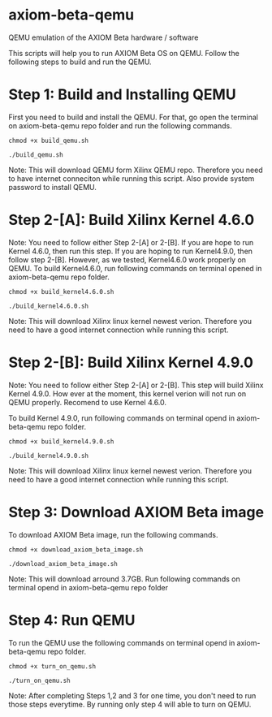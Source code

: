# axiom-beta-qemu
QEMU emulation of the AXIOM Beta hardware / software

This scripts will help you to run AXIOM Beta OS on QEMU.
Follow the following steps to build and run the QEMU.

# Step 1: Build and Installing QEMU 
First you need to build and install the QEMU. For that, go open the terminal on axiom-beta-qemu repo folder and run the following commands.

`chmod +x build_qemu.sh`

`./build_qemu.sh`

Note: This will download QEMU form Xilinx QEMU repo. Therefore you need to have internet conneciton while running this script. Also provide system password to install QEMU.

# Step 2-[A]: Build Xilinx Kernel 4.6.0
Note: You need to follow either Step 2-[A] or 2-[B].
If you are hope to run Kernel 4.6.0, then run this step. If you are hoping to run Kernel4.9.0, then follow step 2-[B]. However, as we tested, Kernel4.6.0 work properly on QEMU.
To build Kernel4.6.0, run following commands on terminal opened in axiom-beta-qemu repo folder.

`chmod +x build_kernel4.6.0.sh`

`./build_kernel4.6.0.sh`
 
Note: This will download Xilinx linux kernel newest verion. Therefore you need to have a good internet connection while running this script.

# Step 2-[B]: Build Xilinx Kernel 4.9.0
Note: You need to follow either Step 2-[A] or 2-[B].
This step will build Xilinx Kernel 4.9.0. How ever at the moment, this kernel verion will not run on QEMU properly. Recomend to use Kernel 4.6.0.

To build Kernel 4.9.0, run following commands on terminal opend in axiom-beta-qemu repo folder.

`chmod +x build_kernel4.9.0.sh`

`./build_kernel4.9.0.sh`

Note: This will download Xilinx linux kernel newest verion. Therefore you need to have a good internet connection while running this script.

# Step 3: Download AXIOM Beta image
To download AXIOM Beta image, run the following commands.

`chmod +x download_axiom_beta_image.sh`

`./download_axiom_beta_image.sh`

Note: This will download arround 3.7GB. Run following commands on terminal opend in axiom-beta-qemu repo folder

# Step 4: Run QEMU
To run the QEMU use the following commands on terminal opend in axiom-beta-qemu repo folder.

`chmod +x turn_on_qemu.sh`

`./turn_on_qemu.sh`

Note: After completing Steps 1,2 and 3 for one time, you don't need to run those steps everytime. By running only step 4 will able to turn on QEMU.
